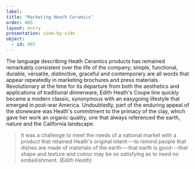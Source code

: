 ```yaml
---
label:
title: "Marketing Heath Ceramics"
order: 405
layout: entry
presentation: side-by-side
object:
  - id: 405
---
```


The language describing Heath Ceramics products has remained remarkably consistent over the life of the company; simple, functional, durable, versatile, distinctive, graceful and contemporary are all words that appear repeatedly in marketing brochures and press materials. Revolutionary at the time for its departure from both the aesthetics and applications of traditional dinnerware, Edith Heath's Coupe line quickly became a modern classic, synonymous with an easygoing lifestyle that emerged in post-war America. Undoubtedly, part of the enduring appeal of the stoneware was Heath's commitment to the primacy of the clay, which gave her work an organic quality, one that always referenced the earth, nature and the California landscape.

>It was a challenge to meet the needs of a national market with a product that retained Heath's original intent---to remind people that dishes are made of materials of the earth---that earth is good---that shape and texture and colour may be so satisfying as to need no embellishment. *(Edith Heath)*

